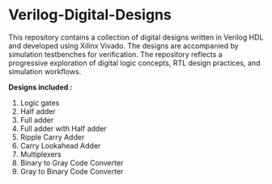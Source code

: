 # Verilog-Digital-Designs  

This repository contains a collection of digital designs written in Verilog HDL and developed using Xilinx Vivado. The designs are accompanied by simulation testbenches for verification.
The repository reflects a progressive exploration of digital logic concepts, RTL design practices, and simulation workflows.

 **Designs included :** 

1. Logic gates
2. Half adder
3. Full adder
4. Full adder with Half adder
5. Ripple Carry Adder
6. Carry Lookahead Adder
7. Multiplexers
8. Binary to Gray Code Converter
9. Gray to Binary Code Converter
